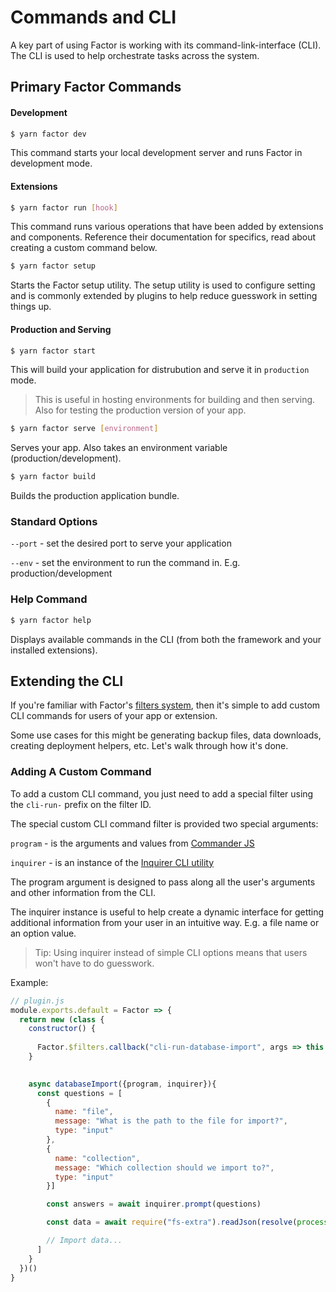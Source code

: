 # Commands and CLI

A key part of using Factor is working with its command-link-interface (CLI). The CLI is used to help orchestrate tasks across the system.

## Primary Factor Commands 

#### Development

```bash
$ yarn factor dev
```

This command starts your local development server and runs Factor in development mode. 

#### Extensions

```bash
$ yarn factor run [hook]
```

This command runs various operations that have been added by extensions and components. Reference their documentation for specifics, read about creating a custom command below.

```bash
$ yarn factor setup
```

Starts the Factor setup utility. The setup utility is used to configure setting and is commonly extended by plugins to help reduce guesswork in setting things up. 

#### Production and Serving

```bash
$ yarn factor start
```

This will build your application for distrubution and serve it in `production` mode. 

> This is useful in hosting environments for building and then serving. Also for testing the production version of your app.

```bash
$ yarn factor serve [environment]
```

Serves your app. Also takes an environment variable (production/development). 

```bash
$ yarn factor build
```

Builds the production application bundle.

### Standard Options

`--port` - set the desired port to serve your application

`--env` - set the environment to run the command in. E.g. production/development

### Help Command

```bash
$ yarn factor help
```

Displays available commands in the CLI (from both the framework and your installed extensions).

## Extending the CLI

If you're familiar with Factor's [filters system](./factor-framework#pluginjs-and-filters-system), then it's simple to add custom CLI commands for users of your app or extension. 

Some use cases for this might be generating backup files, data downloads, creating deployment helpers, etc. Let's walk through how it's done. 

### Adding A Custom Command

To add a custom CLI command, you just need to add a special filter using the `cli-run-` prefix on the filter ID. 

The special custom CLI command filter is provided two special arguments: 

`program` - is the arguments and values from [Commander JS](https://github.com/tj/commander.js)

`inquirer` - is an instance of the [Inquirer CLI utility](https://github.com/SBoudrias/Inquirer.js)

The program argument is designed to pass along all the user's arguments and other information from the CLI. 

The inquirer instance is useful to help create a dynamic interface for getting additional information from your user in an intuitive way. E.g. a file name or an option value. 

> Tip: Using inquirer instead of simple CLI options means that users won't have to do guesswork.

Example: 

```javascript
// plugin.js
module.exports.default = Factor => {
  return new (class {
    constructor() {
      
      Factor.$filters.callback("cli-run-database-import", args => this.databaseImport(args))
    }

    
    async databaseImport({program, inquirer}){
      const questions = [
        {
          name: "file",
          message: "What is the path to the file for import?",
          type: "input"
        },
        {
          name: "collection",
          message: "Which collection should we import to?",
          type: "input"
        }]

        const answers = await inquirer.prompt(questions)

        const data = await require("fs-extra").readJson(resolve(process.cwd(), answers.file))

        // Import data... 
      ]
    }
  })()
}


```